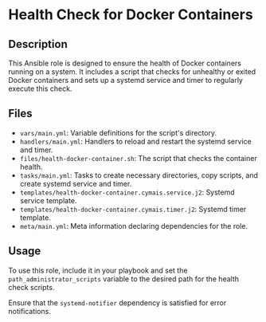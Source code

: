 # Health Check for Docker Containers

## Description

This Ansible role is designed to ensure the health of Docker containers running on a system. It includes a script that checks for unhealthy or exited Docker containers and sets up a systemd service and timer to regularly execute this check.

## Files

- `vars/main.yml`: Variable definitions for the script's directory.
- `handlers/main.yml`: Handlers to reload and restart the systemd service and timer.
- `files/health-docker-container.sh`: The script that checks the container health.
- `tasks/main.yml`: Tasks to create necessary directories, copy scripts, and create systemd service and timer.
- `templates/health-docker-container.cymais.service.j2`: Systemd service template.
- `templates/health-docker-container.cymais.timer.j2`: Systemd timer template.
- `meta/main.yml`: Meta information declaring dependencies for the role.

## Usage

To use this role, include it in your playbook and set the `path_administrator_scripts` variable to the desired path for the health check scripts.

Ensure that the `systemd-notifier` dependency is satisfied for error notifications.